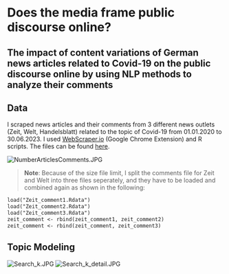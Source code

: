 # Does the media frame public discourse online? 
## The impact of content variations of German news articles related to Covid-19 on the public discourse online by using NLP methods to analyze their comments

## Data
I scraped news articles and their comments from 3 different news outlets (Zeit, Welt, Handelsblatt) related to the topic of Covid-19 from 01.01.2020 to 30.06.2023. I used [WebScraper.io](https://webscraper.io/) (Google Chrome Extension) and R scripts. The files can be found [here](Data/Datafiles).

![NumberArticlesComments.JPG](https://github.com/NadineNicoleSchmitt/Does-the-media-frame-public-discourse-online/blob/main/Data/NumberArticlesComments.JPG)


> __Note__: Because of the size file limit, I split the comments file for Zeit and Welt into three files seperately, and they have to be loaded and combined again as shown in the following:
```markdown
load("Zeit_comment1.Rdata")
load("Zeit_comment2.Rdata")
load("Zeit_comment3.Rdata")
zeit_comment <- rbind(zeit_comment1, zeit_comment2)
zeit_comment <- rbind(zeit_comment, zeit_comment3)
```


## Topic Modeling
![Search_k.JPG](https://github.com/NadineNicoleSchmitt/Does-the-media-frame-public-discourse-online/blob/main/TopicModeling/Search_k.JPG)
![Search_k_detail.JPG](https://github.com/NadineNicoleSchmitt/Does-the-media-frame-public-discourse-online/blob/main/TopicModeling/Search_k_detail.JPG)
